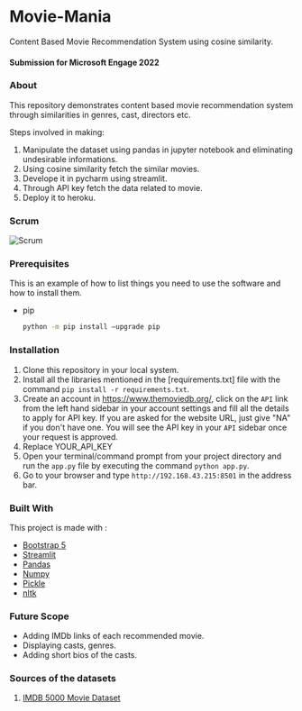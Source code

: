 # Movie-Mania
Content Based Movie Recommendation System using cosine similarity.

#### Submission for Microsoft Engage 2022

### About
This repository demonstrates content based movie recommendation system through similarities in genres, cast, directors etc.

Steps involved in making:
1. Manipulate the dataset using pandas in jupyter notebook and eliminating undesirable informations.
2. Using cosine similarity fetch the similar movies.
3. Develope it in pycharm using streamlit.
4. Through API key fetch the data related to movie.
5. Deploy it to heroku.

### Scrum
![Scrum]()

### Prerequisites

This is an example of how to list things you need to use the software and how to install them.

-   pip
    ```sh
    python -m pip install –upgrade pip
    ```
    
### Installation

1. Clone this repository in your local system.
2. Install all the libraries mentioned in the [requirements.txt] file with the command `pip install -r requirements.txt`.
3. Create an account in https://www.themoviedb.org/, click on the `API` link from the left hand sidebar in your account settings and fill all the details to apply for API key. If you are asked for the website URL, just give "NA" if you don't have one. You will see the API key in your `API` sidebar once your request is approved.
4. Replace YOUR_API_KEY
5. Open your terminal/command prompt from your project directory and run the `app.py` file by executing the command `python app.py`.
6. Go to your browser and type `http://192.168.43.215:8501` in the address bar.

### Built With

This project is made with :

-   [Bootstrap 5](https://getbootstrap.com)
-   [Streamlit](https://streamlit.io/)
-   [Pandas](https://pandas.pydata.org/)
-   [Numpy](https://numpy.org/)
-   [Pickle](https://docs.python.org/3/library/pickle.html)
-   [nltk](https://www.nltk.org/)

### Future Scope
- Adding IMDb links of each recommended movie.
- Displaying casts, genres.
- Adding short bios of the casts.

### Sources of the datasets 

1. [IMDB 5000 Movie Dataset](https://www.kaggle.com/carolzhangdc/imdb-5000-movie-dataset)
